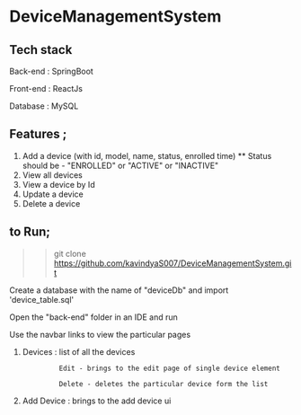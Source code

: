 # DeviceManagementSystem

## Tech stack
Back-end  : SpringBoot

Front-end : ReactJs

Database  : MySQL

## Features ;
  1)  Add a device (with id, model, name, status, enrolled time)
      ** Status should be - "ENROLLED" or "ACTIVE" or "INACTIVE"
  3)  View all devices
  4)  View a device by Id
  5)  Update a device
  6)  Delete a device
  
## to Run;

>>git clone https://github.com/kavindyaS007/DeviceManagementSystem.git

Create a database with the name of "deviceDb" and import 'device_table.sql'

Open the "back-end" folder in an IDE and run

Use the navbar links to view the particular pages
  1) Devices    : list of all the devices
  
                  Edit - brings to the edit page of single device element
                  
                  Delete - deletes the particular device form the list
  2) Add Device : brings to the add device ui
